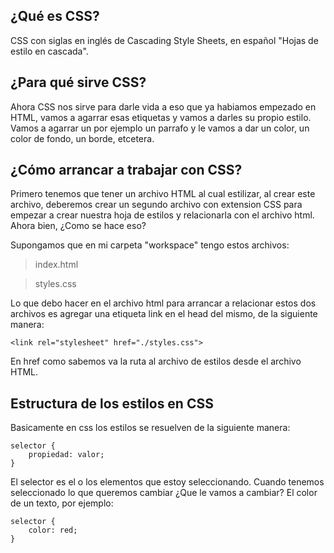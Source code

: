 ## ¿Qué es CSS?

CSS con siglas en inglés de Cascading Style Sheets, en español "Hojas de estilo en cascada".

## ¿Para qué sirve CSS?

Ahora CSS nos sirve para darle vida a eso que ya habiamos empezado en HTML, vamos a agarrar esas etiquetas y vamos a darles su propio estilo. Vamos a agarrar un por ejemplo un parrafo y le vamos a dar un color, un color de fondo, un borde, etcetera.

## ¿Cómo arrancar a trabajar con CSS?

Primero tenemos que tener un archivo HTML al cual estilizar, al crear este archivo, deberemos crear un segundo archivo con extension CSS para empezar a crear nuestra hoja de estilos y relacionarla con el archivo html. Ahora bien, ¿Como se hace eso?

Supongamos que en mi carpeta "workspace" tengo estos archivos:

> index.html

> styles.css

Lo que debo hacer en el archivo html para arrancar a relacionar estos dos archivos es agregar una etiqueta link en el head del mismo, de la siguiente manera:

`<link rel="stylesheet" href="./styles.css">`

En href como sabemos va la ruta al archivo de estilos desde el archivo HTML.

## Estructura de los estilos en CSS

Basicamente en css los estilos se resuelven de la siguiente manera:

    selector {
        propiedad: valor;    
    }

El selector es el o los elementos que estoy seleccionando. Cuando tenemos seleccionado lo que queremos cambiar ¿Que le vamos a cambiar? El color de un texto, por ejemplo:

    selector {
        color: red;    
    }